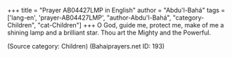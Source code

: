 +++
title = "Prayer AB04427LMP in English"
author = "Abdu'l-Bahá"
tags = ['lang-en', 'prayer-AB04427LMP', "author-Abdu'l-Bahá", "category-Children", "cat-Children"]
+++
O God, guide me, protect me, make of me a shining lamp and a brilliant star.  Thou art the Mighty and the Powerful.

(Source category: Children)
(Bahaiprayers.net ID: 193)
